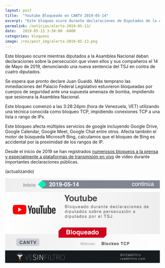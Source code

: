 ```yaml
---
layout: post
title:  "Youtube Bloqueado en CANTV 2019-05-14"
excerpt: "Este bloqueo ocure durante declaraciones de Diputados de la AN ante la persecusión del TSJ y organismos de seguridad"
permalink: /noticias/alerta-2019-05-13/
date:   2019-05-13 3:30:00 -0400
categories: bloqueos
image: /res/post_img/alerta-2019-05-13.png
---
```


Este bloqueo ocurre mientras diputados a la Asamblea Nacional daban declaraciones sobre la persecución que viven ellos y sus compañeros el 14 de Mayo de 2019, denunciando una nueva sentencia del TSJ en contra de cuatro diputados.

Se espera que pronto declare Juan Guaidó. Más temprano las inmediaciones del Palacio Federal Legislativo estuvieron bloqueadas por cuerpos de seguridad ante una supuesta amenaza de bomba, impidiendo que sesionara la Asamblea Nacional.

Este bloqueo comenzó a las 3:28:24pm (hora de Venezuela, VET) utilizando una técnica conocida como bloqueo TCP, impidiendo conexiones TCP a una lista o rango de IPs.

Este bloqueo afecta múltiples servicios de google incluyendo Google Drive, Google Calendar, Google Meet, Google Chat entre otros. Afecta también el motor de búsqueda Microsoft Bing, calculamos que el bloqueo de Bing es accidental por la proximidad de los rangos de IP.

Desde el inicio de 2019 se han registrados [numerosos bloqueos a la prensa y especialmente a plataformas de transmisión en vivo](http://127.0.0.1:4000/noticias/venezuela_bloquea_las_noticias-2019-05/) de video durante importantes declaraciones públicas.

(actualizando)

![Cover image](/res/post_img/alerta-2019-05-13.png)
